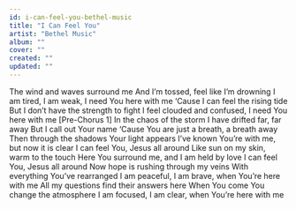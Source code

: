 ```yaml
---
id: i-can-feel-you-bethel-music
title: "I Can Feel You"
artist: "Bethel Music"
album: ""
cover: ""
created: ""
updated: ""
---
```


The wind and waves surround me
And I’m tossed, feel like I’m drowning
I am tired, I am weak, I need You here with me
‘Cause I can feel the rising tide
But I don’t have the strength to fight
I feel clouded and confused, I need You here with me
[Pre-Chorus 1]
In the chaos of the storm
I have drifted far, far away
But I call out Your name
‘Cause You are just a breath, a breath away
Then through the shadows Your light appears
I’ve known You’re with me, but now it is clear
I can feel You, Jesus all around
Like sun on my skin, warm to the touch
Here You surround me, and I am held by love
I can feel You, Jesus all around
Now hope is rushing through my veins
With everything You’ve rearranged
I am peaceful, I am brave, when You’re here with me
All my questions find their answers here
When You come You change the atmosphere
I am focused, I am clear, when You’re here with me